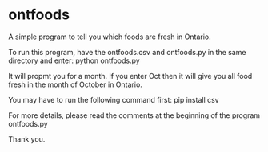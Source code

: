 # ontfoods
A simple program to tell you which foods are fresh in Ontario.

To run this program, have the ontfoods.csv and ontfoods.py in the same directory and enter: python ontfoods.py

It will propmt you for a month. If you enter Oct then it will give you all food fresh in the month of October in Ontario.

You may have to run the following command first: pip install csv

For more details, please read the comments at the beginning of the program ontfoods.py

Thank you.

